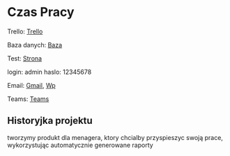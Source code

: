 # Czas Pracy

Trello: [Trello](https://trello.com/b/f58rFnGT/projekt-czas-pracy)

Baza danych: [Baza](http://93.89.197.217:8080/phpmyadmin)

Test: [Strona](http://93.89.197.217:8080/Czas-Pracy/)

login: admin
haslo: 12345678

Email: [Gmail](https://mail.google.com/mail/u/0/#inbox), [Wp](https://poczta.wp.pl/login/login.html)

Teams: [Teams](https://teams.microsoft.com/v2/)

## Historyjka projektu
tworzymy produkt dla menagera, ktory chcialby przyspieszyc swoją prace, wykorzystując automatycznie generowane raporty
